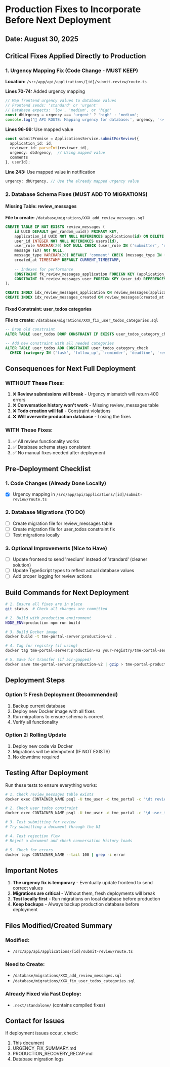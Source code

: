 # Production Fixes to Incorporate Before Next Deployment
## Date: August 30, 2025

## Critical Fixes Applied Directly to Production

### 1. Urgency Mapping Fix (Code Change - MUST KEEP)
**Location:** `/src/app/api/applications/[id]/submit-review/route.ts`

**Lines 70-74:** Added urgency mapping
```typescript
// Map frontend urgency values to database values
// Frontend sends: 'standard' or 'urgent'
// Database expects: 'low', 'medium', or 'high'
const dbUrgency = urgency === 'urgent' ? 'high' : 'medium';
console.log('🔧 API ROUTE: Mapping urgency for database:', urgency, '->', dbUrgency);
```

**Lines 96-99:** Use mapped value
```typescript
const submitPromise = ApplicationsService.submitForReview({
  application_id: id,
  reviewer_id: parseInt(reviewer_id),
  urgency: dbUrgency,  // Using mapped value
  comments
}, userId);
```

**Line 243:** Use mapped value in notification
```typescript
urgency: dbUrgency, // Use the already mapped urgency value
```

### 2. Database Schema Fixes (MUST ADD TO MIGRATIONS)

#### Missing Table: review_messages
**File to create:** `/database/migrations/XXX_add_review_messages.sql`
```sql
CREATE TABLE IF NOT EXISTS review_messages (
    id UUID DEFAULT gen_random_uuid() PRIMARY KEY,
    application_id UUID NOT NULL REFERENCES applications(id) ON DELETE CASCADE,
    user_id INTEGER NOT NULL REFERENCES users(id),
    user_role VARCHAR(20) NOT NULL CHECK (user_role IN ('submitter', 'reviewer')),
    message TEXT NOT NULL,
    message_type VARCHAR(20) DEFAULT 'comment' CHECK (message_type IN ('comment', 'submission', 'resubmission', 'approval', 'rejection')),
    created_at TIMESTAMP DEFAULT CURRENT_TIMESTAMP,
    
    -- Indexes for performance
    CONSTRAINT fk_review_messages_application FOREIGN KEY (application_id) REFERENCES applications(id) ON DELETE CASCADE,
    CONSTRAINT fk_review_messages_user FOREIGN KEY (user_id) REFERENCES users(id)
);

CREATE INDEX idx_review_messages_application ON review_messages(application_id);
CREATE INDEX idx_review_messages_created ON review_messages(created_at DESC);
```

#### Fixed Constraint: user_todos categories
**File to create:** `/database/migrations/XXX_fix_user_todos_categories.sql`
```sql
-- Drop old constraint
ALTER TABLE user_todos DROP CONSTRAINT IF EXISTS user_todos_category_check;

-- Add new constraint with all needed categories
ALTER TABLE user_todos ADD CONSTRAINT user_todos_category_check 
  CHECK (category IN ('task', 'follow_up', 'reminder', 'deadline', 'review', 'system', 'to_send', 'send_approved_document'));
```

## Consequences for Next Full Deployment

### WITHOUT These Fixes:
1. ❌ **Review submissions will break** - Urgency mismatch will return 400 errors
2. ❌ **Conversation history won't work** - Missing review_messages table
3. ❌ **Todo creation will fail** - Constraint violations
4. ❌ **Will overwrite production database** - Losing the fixes

### WITH These Fixes:
1. ✅ All review functionality works
2. ✅ Database schema stays consistent
3. ✅ No manual fixes needed after deployment

## Pre-Deployment Checklist

### 1. Code Changes (Already Done Locally)
- [x] Urgency mapping in `/src/app/api/applications/[id]/submit-review/route.ts`

### 2. Database Migrations (TO DO)
- [ ] Create migration file for review_messages table
- [ ] Create migration file for user_todos constraint fix
- [ ] Test migrations locally

### 3. Optional Improvements (Nice to Have)
- [ ] Update frontend to send 'medium' instead of 'standard' (cleaner solution)
- [ ] Update TypeScript types to reflect actual database values
- [ ] Add proper logging for review actions

## Build Commands for Next Deployment

```bash
# 1. Ensure all fixes are in place
git status  # Check all changes are committed

# 2. Build with production environment
NODE_ENV=production npm run build

# 3. Build Docker image
docker build -t tme-portal-server:production-v2 .

# 4. Tag for registry (if using)
docker tag tme-portal-server:production-v2 your-registry/tme-portal-server:latest

# 5. Save for transfer (if air-gapped)
docker save tme-portal-server:production-v2 | gzip > tme-portal-production-v2.tar.gz
```

## Deployment Steps

### Option 1: Fresh Deployment (Recommended)
1. Backup current database
2. Deploy new Docker image with all fixes
3. Run migrations to ensure schema is correct
4. Verify all functionality

### Option 2: Rolling Update
1. Deploy new code via Docker
2. Migrations will be idempotent (IF NOT EXISTS)
3. No downtime required

## Testing After Deployment

Run these tests to ensure everything works:

```bash
# 1. Check review_messages table exists
docker exec CONTAINER_NAME psql -U tme_user -d tme_portal -c "\dt review_messages"

# 2. Check user_todos constraint
docker exec CONTAINER_NAME psql -U tme_user -d tme_portal -c "\d user_todos"

# 3. Test submitting for review
# Try submitting a document through the UI

# 4. Test rejection flow
# Reject a document and check conversation history loads

# 5. Check for errors
docker logs CONTAINER_NAME --tail 100 | grep -i error
```

## Important Notes

1. **The urgency fix is temporary** - Eventually update frontend to send correct values
2. **Migrations are critical** - Without them, fresh deployments will break
3. **Test locally first** - Run migrations on local database before production
4. **Keep backups** - Always backup production database before deployment

## Files Modified/Created Summary

### Modified:
- `/src/app/api/applications/[id]/submit-review/route.ts`

### Need to Create:
- `/database/migrations/XXX_add_review_messages.sql`
- `/database/migrations/XXX_fix_user_todos_categories.sql`

### Already Fixed via Fast Deploy:
- `.next/standalone/` (contains compiled fixes)

## Contact for Issues
If deployment issues occur, check:
1. This document
2. URGENCY_FIX_SUMMARY.md
3. PRODUCTION_RECOVERY_RECAP.md
4. Database migration logs